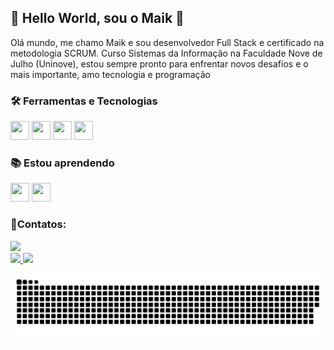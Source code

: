 ## 🚀 Hello World, sou o Maik 👋

Olá mundo, me chamo Maik e sou desenvolvedor Full Stack e certificado na metodologia SCRUM. Curso Sistemas da Informação na Faculdade Nove de Julho (Uninove), estou sempre pronto para enfrentar novos desafios e o mais importante, amo tecnologia e programação

### 🛠️ Ferramentas e Tecnologias

<div>
<img src="https://cdn.jsdelivr.net/gh/devicons/devicon/icons/html5/html5-plain-wordmark.svg" width="30" height="30"/>
<img src="https://cdn.jsdelivr.net/gh/devicons/devicon/icons/css3/css3-plain-wordmark.svg" width="30" height="30"/>
<img src="https://cdn.jsdelivr.net/gh/devicons/devicon/icons/javascript/javascript-plain.svg" width="30" height="30"/>
<img src="https://cdn.jsdelivr.net/gh/devicons/devicon/icons/nodejs/nodejs-original.svg" width="30" height="30"/>
</div>

### 📚 Estou aprendendo

<div>
<img src="https://cdn.jsdelivr.net/gh/devicons/devicon/icons/react/react-original.svg" width="30" height="30"/>
<img src="https://cdn.jsdelivr.net/gh/devicons/devicon/icons/tailwindcss/tailwindcss-plain.svg" width="30" height="30"/>
</div>  

### 👤Contatos:

<div>
<a href="https://www.linkedin.com/in/maik-diego-27318b216/" target="_blank"><img src="https://img.shields.io/badge/-LinkedIn-%230077B5?style=for-the-badge&logo=linkedin&logoColor=white" target="_blank"></a>   
</div>         
          
<div>
<a href="https://github.com/maikmano">
<img height="100em" src="https://github-readme-stats.vercel.app/api/top-langs/?username=maikmano&layout=compact&langs_count=7&theme=dracula"/>
<img height="100em" src="https://github-readme-stats.vercel.app/api?username=maikmano&show_icons=true&theme=dracula&include_all_commits=true&count_private=true"/>
</div>

![Snake animation](https://github.com/maikmano/maikmano/blob/output/github-contribution-grid-snake.svg)
